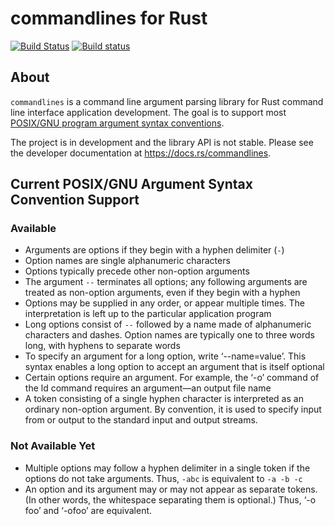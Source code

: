 # commandlines for Rust

[![Build Status](https://travis-ci.org/chrissimpkins/commandlines-rust.svg?branch=master)](https://travis-ci.org/chrissimpkins/commandlines-rust) [![Build status](https://ci.appveyor.com/api/projects/status/1i4h0gsq82p4jmm9/branch/master?svg=true)](https://ci.appveyor.com/project/chrissimpkins/commandlines-rust/branch/master)

## About

`commandlines` is a command line argument parsing library for Rust command line interface application development.  The goal is to support most [POSIX/GNU program argument syntax conventions](https://www.gnu.org/software/libc/manual/html_node/Argument-Syntax.html).

The project is in development and the library API is not stable.  Please see the developer documentation at https://docs.rs/commandlines.

## Current POSIX/GNU Argument Syntax Convention Support

### Available

- Arguments are options if they begin with a hyphen delimiter (`-`)
- Option names are single alphanumeric characters
- Options typically precede other non-option arguments
- The argument `--` terminates all options; any following arguments are treated as non-option arguments, even if they begin with a hyphen
- Options may be supplied in any order, or appear multiple times. The interpretation is left up to the particular application program
- Long options consist of `--` followed by a name made of alphanumeric characters and dashes. Option names are typically one to three words long, with hyphens to separate words
- To specify an argument for a long option, write ‘--name=value’. This syntax enables a long option to accept an argument that is itself optional
- Certain options require an argument. For example, the ‘-o’ command of the ld command requires an argument—an output file name
- A token consisting of a single hyphen character is interpreted as an ordinary non-option argument. By convention, it is used to specify input from or output to the standard input and output streams.


### Not Available Yet

- Multiple options may follow a hyphen delimiter in a single token if the options do not take arguments. Thus, `-abc` is equivalent to `-a -b -c`
- An option and its argument may or may not appear as separate tokens. (In other words, the whitespace separating them is optional.) Thus, ‘-o foo’ and ‘-ofoo’ are equivalent. 